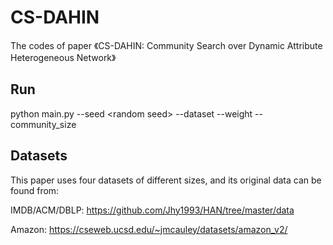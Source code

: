 # CS-DAHIN
The codes of paper 《CS-DAHIN: Community Search over Dynamic Attribute Heterogeneous Network》

## Run
python main.py --seed \<random seed> --dataset <dataset name> --weight <preference weight> --community_size <community size>

## Datasets
This paper uses four datasets of different sizes, and its original data can be found from:

IMDB/ACM/DBLP: https://github.com/Jhy1993/HAN/tree/master/data

Amazon: https://cseweb.ucsd.edu/~jmcauley/datasets/amazon_v2/
